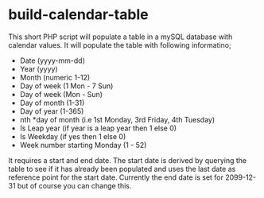 # build-calendar-table
<p>This short PHP script will populate a table in a mySQL database with calendar values.
It will populate the table with following informatino; </p>
  <ul>
  <li>Date (yyyy-mm-dd)</li>
  <li>Year (yyyy)</li>
  <li>Month (numeric 1-12)</li>
  <li>Day of week (1 Mon - 7 Sun)</li>
  <li>Day of week (Mon - Sun)</li>
  <li>Day of month (1-31)</li>
  <li>Day of year (1-365)</li>
  <li>nth *day of month (i.e 1st Monday, 3rd Friday, 4th Tuesday)</li>
  <li>Is Leap year (if year is a leap year then 1 else 0)</li>
  <li>Is Weekday (if yes then 1 else 0)</li>
  <li>Week number starting Monday (1 - 52)</li>
  </ul>
<p>It requires a start and end date. The start date is derived by querying the table to 
see if it has already been populated and uses the last date as reference point for the
start date. Currently the end date is set for 2099-12-31 but of course you can change
this.</p>
